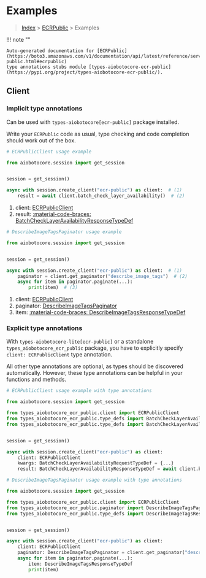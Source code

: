 # Examples

> [Index](../README.md) > [ECRPublic](./README.md) > Examples

!!! note ""

    Auto-generated documentation for [ECRPublic](https://boto3.amazonaws.com/v1/documentation/api/latest/reference/services/ecr-public.html#ecrpublic)
    type annotations stubs module [types-aiobotocore-ecr-public](https://pypi.org/project/types-aiobotocore-ecr-public/).

## Client

### Implicit type annotations

Can be used with `types-aiobotocore[ecr-public]` package installed.

Write your `ECRPublic` code as usual,
type checking and code completion should work out of the box.



```python
# ECRPublicClient usage example

from aiobotocore.session import get_session


session = get_session()

async with session.create_client("ecr-public") as client:  # (1)
    result = await client.batch_check_layer_availability()  # (2)
```

1. client: [ECRPublicClient](./client.md)
2. result: [:material-code-braces: BatchCheckLayerAvailabilityResponseTypeDef](./type_defs.md#batchchecklayeravailabilityresponsetypedef) 



```python
# DescribeImageTagsPaginator usage example

from aiobotocore.session import get_session


session = get_session()

async with session.create_client("ecr-public") as client:  # (1)
    paginator = client.get_paginator("describe_image_tags")  # (2)
    async for item in paginator.paginate(...):
        print(item)  # (3)
```

1. client: [ECRPublicClient](./client.md)
2. paginator: [DescribeImageTagsPaginator](./paginators.md#describeimagetagspaginator)
3. item: [:material-code-braces: DescribeImageTagsResponseTypeDef](./type_defs.md#describeimagetagsresponsetypedef) 




### Explicit type annotations

With `types-aiobotocore-lite[ecr-public]`
or a standalone `types_aiobotocore_ecr_public` package, you have to explicitly specify
`client: ECRPublicClient` type annotation.

All other type annotations are optional, as types should be discovered automatically.
However, these type annotations can be helpful in your functions and methods.


```python
# ECRPublicClient usage example with type annotations

from aiobotocore.session import get_session

from types_aiobotocore_ecr_public.client import ECRPublicClient
from types_aiobotocore_ecr_public.type_defs import BatchCheckLayerAvailabilityResponseTypeDef
from types_aiobotocore_ecr_public.type_defs import BatchCheckLayerAvailabilityRequestTypeDef


session = get_session()

async with session.create_client("ecr-public") as client:
    client: ECRPublicClient
    kwargs: BatchCheckLayerAvailabilityRequestTypeDef = {...}
    result: BatchCheckLayerAvailabilityResponseTypeDef = await client.batch_check_layer_availability(**kwargs)
```



```python
# DescribeImageTagsPaginator usage example with type annotations

from aiobotocore.session import get_session

from types_aiobotocore_ecr_public.client import ECRPublicClient
from types_aiobotocore_ecr_public.paginator import DescribeImageTagsPaginator
from types_aiobotocore_ecr_public.type_defs import DescribeImageTagsResponseTypeDef


session = get_session()

async with session.create_client("ecr-public") as client:
    client: ECRPublicClient
    paginator: DescribeImageTagsPaginator = client.get_paginator("describe_image_tags")
    async for item in paginator.paginate(...):
        item: DescribeImageTagsResponseTypeDef
        print(item)
```


